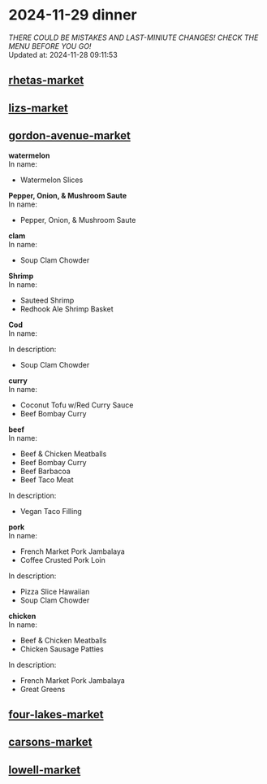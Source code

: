 # 2024-11-29 dinner  
*THERE COULD BE MISTAKES AND LAST-MINIUTE CHANGES! CHECK THE MENU BEFORE YOU GO!*  
Updated at: 2024-11-28 09:11:53  
## [rhetas-market](https://wisc-housingdining.nutrislice.com/menu/rhetas-market/dinner/2024-11-29)  
## [lizs-market](https://wisc-housingdining.nutrislice.com/menu/lizs-market/dinner/2024-11-29)  
## [gordon-avenue-market](https://wisc-housingdining.nutrislice.com/menu/gordon-avenue-market/dinner/2024-11-29)  
**watermelon**  
In name:   
 - Watermelon Slices  
  
**Pepper, Onion, & Mushroom Saute**  
In name:   
 - Pepper, Onion, & Mushroom Saute  
  
**clam**  
In name:   
 - Soup Clam Chowder  
  
**Shrimp**  
In name:   
 - Sauteed Shrimp  
 - Redhook Ale Shrimp Basket  
  
**Cod**  
In name:   
  
In description:   
 - Soup Clam Chowder  
  
**curry**  
In name:   
 - Coconut Tofu w/Red Curry Sauce  
 - Beef Bombay Curry  
  
**beef**  
In name:   
 - Beef & Chicken Meatballs  
 - Beef Bombay Curry  
 - Beef Barbacoa  
 - Beef Taco Meat  
  
In description:   
 - Vegan Taco Filling  
  
**pork**  
In name:   
 - French Market Pork Jambalaya  
 - Coffee Crusted Pork Loin  
  
In description:   
 - Pizza Slice Hawaiian  
 - Soup Clam Chowder  
  
**chicken**  
In name:   
 - Beef & Chicken Meatballs  
 - Chicken Sausage Patties  
  
In description:   
 - French Market Pork Jambalaya  
 - Great Greens  
  
## [four-lakes-market](https://wisc-housingdining.nutrislice.com/menu/four-lakes-market/dinner/2024-11-29)  
## [carsons-market](https://wisc-housingdining.nutrislice.com/menu/carsons-market/dinner/2024-11-29)  
## [lowell-market](https://wisc-housingdining.nutrislice.com/menu/lowell-market/dinner/2024-11-29)  
  
